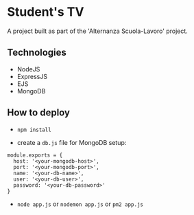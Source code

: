 # Student's TV 

A project built as part of the 'Alternanza Scuola-Lavoro' project. 

## Technologies

- NodeJS
- ExpressJS
- EJS
- MongoDB

## How to deploy

- `npm install`

- create a `db.js` file for MongoDB setup:

```
module.exports = {
  host: '<your-mongodb-host>',
  port: '<your-mongodb-port>',
  name: '<your-db-name>',
  user: '<your-db-user>',
  password: '<your-db-password>'
}
```

- `node app.js` or `nodemon app.js` or `pm2 app.js`
